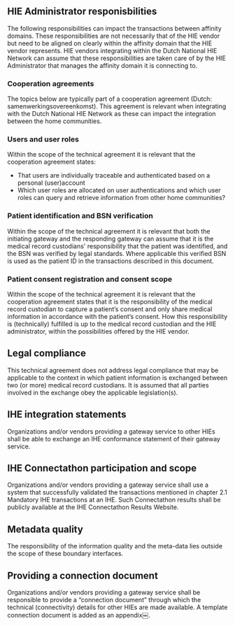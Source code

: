 ## HIE Administrator responisbilities

The following responsibilities can impact the transactions between affinity domains. These responsibilities are not necessarily that of the HIE vendor but need to be aligned on clearly within the affinity domain that the HIE vendor represents. HIE vendors integrating within the Dutch National HIE Network can assume that these responsibilities are taken care of by the HIE Administrator that manages the affinity domain it is connecting to.

### Cooperation agreements

The topics below are typically part of a cooperation agreement (Dutch: samenwerkingsovereenkomst). This agreement is relevant when integrating with the Dutch National HIE Network as these can impact the integration between the home communities.

### Users and user roles

Within the scope of the technical agreement it is relevant that the cooperation agreement states:

- That users are individually traceable and authenticated based on a personal (user)account
- Which user roles are allocated on user authentications and which user roles can query and retrieve information from other home communities?

### Patient identification and BSN verification

Within the scope of the technical agreement it is relevant that both the initiating gateway and the responding gateway can assume that it is the medical record custodians' responsibility that the patient was identified, and the BSN was verified by legal standards. Where applicable this verified BSN is used as the patient ID in the transactions described in this document.

### Patient consent registration and consent scope

Within the scope of the technical agreement it is relevant that the cooperation agreement states that it is the responsibility of the medical record custodian to capture a patient’s consent and only share medical information in accordance with the patient’s consent. How this responsibility is (technically) fulfilled is up to the medical record custodian and the HIE administrator, within the possibilities offered by the HIE vendor.

## Legal compliance

This technical agreement does not address legal compliance that may be applicable to the context in which patient information is exchanged between two (or more) medical record custodians. It is assumed that all parties involved in the exchange obey the applicable legislation(s).

## IHE integration statements

Organizations and/or vendors providing a gateway service to other HIEs shall be able to exchange an IHE conformance statement of their gateway service.

## IHE Connectathon participation and scope

Organizations and/or vendors providing a gateway service shall use a system that successfully validated the transactions mentioned in chapter 2.1 Mandatory IHE transactions at an IHE. Such Connectathon results shall be publicly available at the IHE Connectathon Results Website.

## Metadata quality

The responsibility of the information quality and the meta-data lies outside the scope of these boundary interfaces.

## Providing a connection document

Organizations and/or vendors providing a gateway service shall be responsible to provide a “connection document” through which the technical (connectivity) details for other HIEs are made available. A template connection document is added as an appendix￼.
